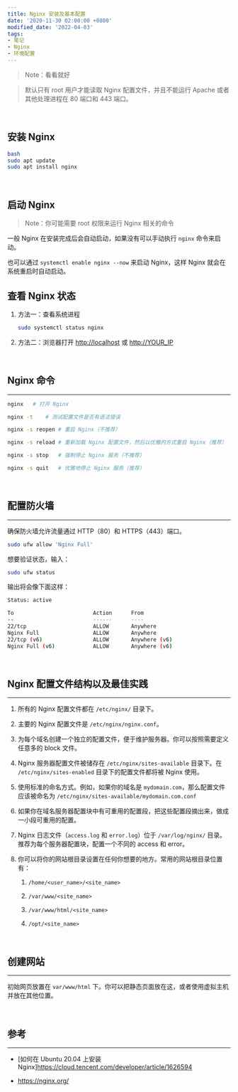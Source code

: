 ```yaml
---
title: Nginx 安装及基本配置
date: '2020-11-30 02:00:00 +0800'
modified_date: '2022-04-03'
tags:
- 笔记
- Nginx
- 环境配置
---
```


> Note：看看就好

> 默认只有 root 用户才能读取 Nginx 配置文件，并且不能运行 Apache 或者其他处理进程在 80 端口和 443 端口。  

<br>

## 安装 Nginx

```bash
bash
sudo apt update
sudo apt install nginx
```
<br>

## 启动 Nginx

> Note：你可能需要 root 权限来运行 Nginx 相关的命令

一般 Nginx 在安装完成后会自动启动，如果没有可以手动执行 `nginx` 命令来启动。

也可以通过 `systemctl enable nginx --now` 来启动 Nginx，这样 Nginx 就会在系统重启时自动启动。

## 查看 Nginx 状态

1. 方法一：查看系统进程  

   ```bash
   sudo systemctl status nginx
   ```

2. 方法二：浏览器打开 <http://localhost> 或 <http://YOUR_IP>  

<br>

## Nginx 命令
___

```bash
nginx   # 打开 Nginx

nginx -t    # 测试配置文件是否有语法错误

nginx -s reopen # 重启 Nginx（不推荐）

nginx -s reload # 重新加载 Nginx 配置文件，然后以优雅的方式重启 Nginx（推荐）

nginx -s stop   # 强制停止 Nginx 服务（不推荐）

nginx -s quit   # 优雅地停止 Nginx 服务（推荐）
```

<br>

## 配置防火墙
___

确保防火墙允许流量通过 HTTP（80）和 HTTPS（443）端口。  

```bash
sudo ufw allow 'Nginx Full'
```

想要验证状态，输入：  

```bash
sudo ufw status
```

输出将会像下面这样：  

```bash
Status: active

To                         Action      From
--                         ------      ----
22/tcp                     ALLOW       Anywhere
Nginx Full                 ALLOW       Anywhere
22/tcp (v6)                ALLOW       Anywhere (v6)
Nginx Full (v6)            ALLOW       Anywhere (v6)
```

<br>

## Nginx 配置文件结构以及最佳实践
___

1. 所有的 Nginx 配置文件都在 `/etc/nginx/` 目录下。  

2. 主要的 Nginx 配置文件是 `/etc/nginx/nginx.conf`。

3. 为每个域名创建一个独立的配置文件，便于维护服务器。你可以按照需要定义任意多的 block 文件。


4. Nginx 服务器配置文件被储存在 `/etc/nginx/sites-available` 目录下。在 `/etc/nginx/sites-enabled` 目录下的配置文件都将被 Nginx 使用。

5. 使用标准的命名方式。例如，如果你的域名是 `mydomain.com`，那么配置文件应该被命名为 `/etc/nginx/sites-available/mydomain.com.conf`


6. 如果你在域名服务器配置块中有可重用的配置段，把这些配置段摘出来，做成一小段可重用的配置。  

7. Nginx 日志文件（`access.log` 和 `error.log`）位于 `/var/log/nginx/` 目录。推荐为每个服务器配置块，配置一个不同的 access 和 error。

8. 你可以将你的网站根目录设置在任何你想要的地方。常用的网站根目录位置有：

   1. `/home/<user_name>/<site_name>`

   2. `/var/www/<site_name>`

   3. `/var/www/html/<site_name>`

   4. `/opt/<site_name>`
    
<br>

## 创建网站
___

初始网页放置在 `var/www/html` 下。你可以把静态页面放在这，或者使用虚拟主机并放在其他位置。  

<br>

## 参考
___

- [如何在 Ubuntu 20.04 上安装 Nginx]<https://cloud.tencent.com/developer/article/1626594>

- <https://nginx.org/>